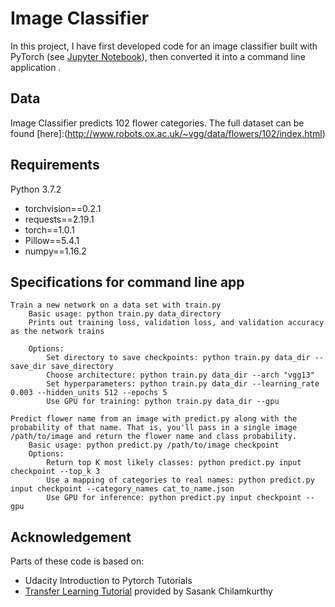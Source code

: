 # Image Classifier

In this project, I have first developed code for an image classifier built with PyTorch (see [Jupyter Notebook](https://github.com/k-bosko/Image-Classifier/blob/master/Image_Classifier_Project.ipynb)), then converted it into a command line application .

## Data
Image Classifier predicts 102 flower categories. The full dataset can be found [here]:(http://www.robots.ox.ac.uk/~vgg/data/flowers/102/index.html)

## Requirements
Python 3.7.2
* torchvision==0.2.1
* requests==2.19.1
* torch==1.0.1
* Pillow==5.4.1
* numpy==1.16.2 

## Specifications for command line app

    Train a new network on a data set with train.py
        Basic usage: python train.py data_directory
        Prints out training loss, validation loss, and validation accuracy as the network trains

        Options:
            Set directory to save checkpoints: python train.py data_dir --save_dir save_directory
            Choose architecture: python train.py data_dir --arch "vgg13"
            Set hyperparameters: python train.py data_dir --learning_rate 0.003 --hidden_units 512 --epochs 5
            Use GPU for training: python train.py data_dir --gpu

    Predict flower name from an image with predict.py along with the probability of that name. That is, you'll pass in a single image /path/to/image and return the flower name and class probability.
        Basic usage: python predict.py /path/to/image checkpoint
        Options:
            Return top K most likely classes: python predict.py input checkpoint --top_k 3
            Use a mapping of categories to real names: python predict.py input checkpoint --category_names cat_to_name.json
            Use GPU for inference: python predict.py input checkpoint --gpu

## Acknowledgement

Parts of these code is based on:
- Udacity Introduction to Pytorch Tutorials 
- [Transfer Learning Tutorial](https://pytorch.org/tutorials/beginner/transfer_learning_tutorial.html) provided by Sasank Chilamkurthy 


